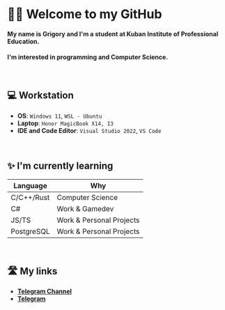 # 👋🏻 Welcome to my GitHub

#### My name is Grigory and I'm a student at Kuban Institute of Professional Education.
#### I'm interested in programming and Computer Science.

<br>

## 💻 **Workstation**

- **OS**: `Windows 11`, `WSL - Ubuntu`
- **Laptop**: `Honor MagicBook X14, I3`
- **IDE and Code Editor**: `Visual Studio 2022`, `VS Code`

<br>

## ✨ **I'm currently learning**
 | Language | Why |
 | --- | --- |
 | C/C++/Rust | Computer Science |
 | C# | Work & Gamedev
 | JS/TS | Work & Personal Projects |
 | PostgreSQL | Work & Personal Projects | 

<br>

## 🛣️ **My links**

- **[Telegram Channel](https://t.me/road_to_bigtech "road to bigtech (Russian Telegram Channel)")**
- **[Telegram](https://t.me/vcusnx "Me")**
